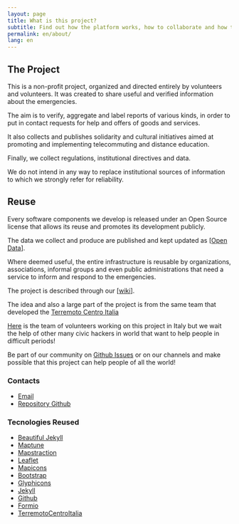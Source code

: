 ```yaml
---
layout: page
title: What is this project?
subtitle: Find out how the platform works, how to collaborate and how to make reports
permalink: en/about/
lang: en
---
```



## The Project

This is a non-profit project, organized and directed entirely by volunteers and volunteers. It was created to share useful and verified information about the emergencies.

The aim is to verify, aggregate and label reports of various kinds, in order to put in contact requests for help and offers of goods and services.

It also collects and publishes solidarity and cultural initiatives aimed at promoting and implementing telecommuting and distance education.

Finally, we collect regulations, institutional directives and data.

We do not intend in any way to replace institutional sources of information to which we strongly refer for reliability.

## Reuse

Every software components we develop is released under an Open Source license that allows its reuse and promotes its development publicly.

The data we collect and produce are published and kept updated as [[Open Data](https://europehelp.info/opendata/)].

Where deemed useful, the entire infrastructure is reusable by organizations, associations, informal groups and even public administrations that need a service to inform and respond to the emergencies.

The project is described through our [[wiki](https://www.europehelp.info/en/wiki/)].

The idea and also a large part of the project is from the same team that developed the [Terremoto Centro Italia](https://www.terremotocentroitalia.info/)

[Here](/about/) is the team of volunteers working on this project in Italy but we wait the help of other many civic hackers in world that want to help people in difficult periods!

Be part of our community on [Github Issues](https://github.com/emergenzeHack/europehelp.info/issues) or on our channels and make possible that this project can help people of all the world!

### Contacts

- [Email](mailto:europehelp.info@gmail.com)
- [Repository Github](https://github.com/emergenzeHack/europehelp.info)

### Tecnologies Reused

- [Beautiful Jekyll](https://deanattali.com/beautiful-jekyll/)
- [Maptune](https://github.com/gjrichter/maptune)
- [Mapstraction](http://mapstraction.com)
- [Leaflet](http://leafletjs.com)
- [Mapicons](http://mapicons.nicolasmollet.com)
- [Bootstrap](http://getbootstrap.com/)
- [Glyphicons](http://glyphicons.com)
- [Jekyll](https://jekyllrb.com/)
- [Github](http://www.github.com)
- [Formio](https://formio.github.io/formio.js/#)
- [TerremotoCentroItalia](http://www.terremotocentroitalia.info)

